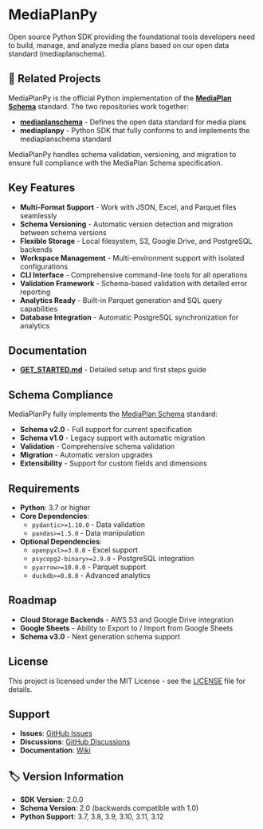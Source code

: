 # MediaPlanPy

Open source Python SDK providing the foundational tools developers need to build, manage, and analyze media plans based on our open data standard (mediaplanschema).

## 🔗 Related Projects

MediaPlanPy is the official Python implementation of the **[MediaPlan Schema](https://github.com/planmatic/mediaplanschema)** standard. The two repositories work together:

- **[mediaplanschema](https://github.com/planmatic/mediaplanschema)** - Defines the open data standard for media plans
- **mediaplanpy** - Python SDK that fully conforms to and implements the mediaplanschema standard

MediaPlanPy handles schema validation, versioning, and migration to ensure full compliance with the MediaPlan Schema specification.

## Key Features

- **Multi-Format Support** - Work with JSON, Excel, and Parquet files seamlessly
- **Schema Versioning** - Automatic version detection and migration between schema versions
- **Flexible Storage** - Local filesystem, S3, Google Drive, and PostgreSQL backends
- **Workspace Management** - Multi-environment support with isolated configurations
- **CLI Interface** - Comprehensive command-line tools for all operations
- **Validation Framework** - Schema-based validation with detailed error reporting
- **Analytics Ready** - Built-in Parquet generation and SQL query capabilities
- **Database Integration** - Automatic PostgreSQL synchronization for analytics

## Documentation

- **[GET_STARTED.md](GET_STARTED.md)** - Detailed setup and first steps guide

## Schema Compliance

MediaPlanPy fully implements the [MediaPlan Schema](https://github.com/planmatic/mediaplanschema) standard:

- **Schema v2.0** - Full support for current specification
- **Schema v1.0** - Legacy support with automatic migration
- **Validation** - Comprehensive schema validation
- **Migration** - Automatic version upgrades
- **Extensibility** - Support for custom fields and dimensions

## Requirements

- **Python**: 3.7 or higher
- **Core Dependencies**: 
  - `pydantic>=1.10.0` - Data validation
  - `pandas>=1.5.0` - Data manipulation
- **Optional Dependencies**:
  - `openpyxl>=3.0.0` - Excel support
  - `psycopg2-binary>=2.9.0` - PostgreSQL integration
  - `pyarrow>=10.0.0` - Parquet support
  - `duckdb>=0.8.0` - Advanced analytics

## Roadmap

- **Cloud Storage Backends** - AWS S3 and Google Drive integration
- **Google Sheets** - Ability to Export to / Import from Google Sheets
- **Schema v3.0** - Next generation schema support

## License

This project is licensed under the MIT License - see the [LICENSE](LICENSE) file for details.

## Support

- **Issues**: [GitHub Issues](https://github.com/planmatic/mediaplanpy/issues)
- **Discussions**: [GitHub Discussions](https://github.com/planmatic/mediaplanpy/discussions)
- **Documentation**: [Wiki](https://github.com/planmatic/mediaplanpy/wiki)

## 🏷️ Version Information

- **SDK Version**: 2.0.0
- **Schema Version**: 2.0 (backwards compatible with 1.0)
- **Python Support**: 3.7, 3.8, 3.9, 3.10, 3.11, 3.12
